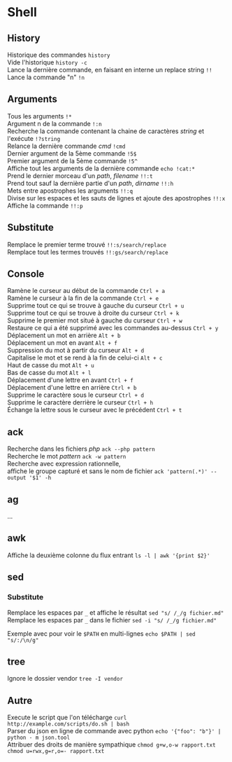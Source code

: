 # Shell

## History

Historique des commandes `history`  
Vide l'historique `history -c`  
Lance la dernière commande, en faisant en interne un replace string `!!`  
Lance la commande "n" `!n`

## Arguments
Tous les arguments `!*`  
Argument n de la commande `!:n`  
Recherche la commande contenant la chaine de caractères _string_ et l'exécute `!?string`  
Relance la dernière commande _cmd_ `!cmd`  
Dernier argument de la 5ème commande `!5$`  
Premier argument de la 5ème commande `!5^`  
Affiche tout les arguments de la dernière commande `echo !cat:*`  
Prend le dernier morceau d'un _path_, _filename_ `!!:t`  
Prend tout sauf la dernière partie d'un _path_, _dirname_ `!!:h`  
Mets entre apostrophes les arguments `!!:q`  
Divise sur les espaces et les sauts de lignes et ajoute des apostrophes `!!:x`  
Affiche la commande `!!:p`

## Substitute
Remplace le premier terme trouvé `!!:s/search/replace`  
Remplace tout les termes trouvés `!!:gs/search/replace`

## Console
Ramène le curseur au début de la commande `Ctrl + a`  
Ramène le curseur à la fin de la commande `Ctrl + e`  
Supprime tout ce qui se trouve à gauche du curseur `Ctrl + u`  
Supprime tout ce qui se trouve à droite du curseur `Ctrl + k`  
Supprime le premier mot situé à gauche du curseur `Ctrl + w`  
Restaure ce qui a été supprimé avec les commandes au-dessus `Ctrl + y`  
Déplacement un mot en arrière `Alt + b`  
Déplacement un mot en avant `Alt + f`  
Suppression du mot à partir du curseur `Alt + d`  
Capitalise le mot et se rend à la fin de celui-ci `Alt + c`  
Haut de casse du mot `Alt + u`  
Bas de casse du mot `Alt + l`  
Déplacement d'une lettre en avant `Ctrl + f`  
Déplacement d'une lettre en arrière `Ctrl + b`  
Supprime le caractère sous le curseur `Ctrl + d`  
Supprime le caractère derrière le curseur `Ctrl + h`  
Échange la lettre sous le curseur avec le précédent `Ctrl + t`

## ack
Recherche dans les fichiers _php_ `ack --php pattern`  
Recherche le mot _pattern_ `ack -w pattern`  
Recherche avec expression rationnelle,  
affiche le groupe capturé et sans le nom de fichier `ack 'pattern(.*)' --output '$1' -h` 

## ag
…

## awk
Affiche la deuxième colonne du flux entrant `ls -l | awk '{print $2}'` 

## sed
### Substitute
Remplace les espaces par `_` et affiche le résultat `sed "s/ /_/g fichier.md"`  
Remplace les espaces par `_` dans le fichier `sed -i "s/ /_/g fichier.md"`

Exemple avec pour voir le `$PATH` en multi-lignes
`echo $PATH | sed "s/:/\n/g"`

## tree
Ignore le dossier vendor `tree -I vendor`

## Autre
Execute le script que l'on télécharge `curl http://example.com/scripts/do.sh | bash`  
Parser du json en ligne de commande avec python `echo '{"foo": "b"}' | python - m json.tool`  
Attribuer des droits de manière sympathique `chmod g+w,o-w rapport.txt chmod u=rwx,g=r,o=- rapport.txt`
